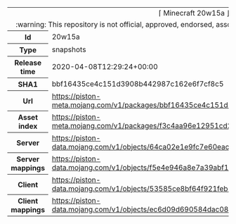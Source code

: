 <html><table>
<tr><td colspan="2" align="center"><img width="0" height="0"><br/>⌈ Minecraft 20w15a ⌋<br/><img width="0" height="0"></td></tr>
<tr><td colspan="2" align="center"><img width="0" height="0"><br/>
:warning: This repository is not official, approved, endorsed, associated or connected with Mojang :warning:
<br/><img width="0" height="0"></td></tr>
<tr><th>Id</th><td>20w15a</td></tr>
<tr><th>Type</th><td>snapshots</td></tr>
<tr><th>Release time</th><td>2020-04-08T12:29:24+00:00</td></tr>
<tr><th>SHA1</th><td>bbf16435ce4c151d3908b442987c162e6f7cf8c5</td></tr>
<tr><th>Url</th><td><a href="https://piston-meta.mojang.com/v1/packages/bbf16435ce4c151d3908b442987c162e6f7cf8c5/20w15a.json">https://piston-meta.mojang.com/v1/packages/bbf16435ce4c151d3908b442987c162e6f7cf8c5/20w15a.json</a></td></tr>
<tr><th>Asset index</th><td><a href="https://piston-meta.mojang.com/v1/packages/f3c4aa96e12951cd2781b3e1c0e8ab82bf719cf2/1.16.json">https://piston-meta.mojang.com/v1/packages/f3c4aa96e12951cd2781b3e1c0e8ab82bf719cf2/1.16.json</a></td></tr>
<tr><th>Server</th><td><a href="https://piston-data.mojang.com/v1/objects/64ca02e1e9fc7e60eac4aba788580b16eb12f71f/server.jar">https://piston-data.mojang.com/v1/objects/64ca02e1e9fc7e60eac4aba788580b16eb12f71f/server.jar</a></td></tr>
<tr><th>Server mappings</th><td><a href="https://piston-data.mojang.com/v1/objects/f5e4e946a8e7a39abf1c6507c04f1e36ad7c3f6c/server.txt">https://piston-data.mojang.com/v1/objects/f5e4e946a8e7a39abf1c6507c04f1e36ad7c3f6c/server.txt</a></td></tr>
<tr><th>Client</th><td><a href="https://piston-data.mojang.com/v1/objects/53585ce8bf64f921feb5090a7facd04995ffc739/client.jar">https://piston-data.mojang.com/v1/objects/53585ce8bf64f921feb5090a7facd04995ffc739/client.jar</a></td></tr>
<tr><th>Client mappings</th><td><a href="https://piston-data.mojang.com/v1/objects/ec6d09d690584dac08c19b49f148e4737c6daa35/client.txt">https://piston-data.mojang.com/v1/objects/ec6d09d690584dac08c19b49f148e4737c6daa35/client.txt</a></td></tr>
</table></html>